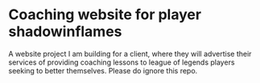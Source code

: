 # Coaching website for player shadowinflames
A website project I am building for a client, where they will advertise their services of providing coaching lessons to league of legends players seeking to better themselves. Please do ignore this repo.
